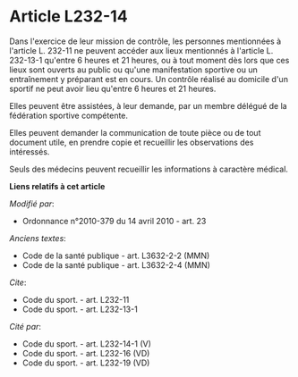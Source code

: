 # Article L232-14

Dans l'exercice de leur mission de contrôle, les personnes mentionnées à l'article L. 232-11 ne peuvent accéder aux lieux
mentionnés à l'article L. 232-13-1 qu'entre 6 heures et 21 heures, ou à tout moment dès lors que ces lieux sont ouverts au
public ou qu'une manifestation sportive ou un entraînement y préparant est en cours. Un contrôle réalisé au domicile d'un
sportif ne peut avoir lieu qu'entre 6 heures et 21 heures. 

Elles peuvent être assistées, à leur demande, par un membre délégué de la fédération sportive compétente. 

Elles peuvent demander la communication de toute pièce ou de tout document utile, en prendre copie et recueillir les
observations des intéressés. 

Seuls des médecins peuvent recueillir les informations à caractère médical.

**Liens relatifs à cet article**

_Modifié par_:

  - Ordonnance n°2010-379 du 14 avril 2010 - art. 23

_Anciens textes_:

  - Code de la santé publique - art. L3632-2-2 (MMN)
  - Code de la santé publique - art. L3632-2-4 (MMN)

_Cite_:

  - Code du sport. - art. L232-11
  - Code du sport. - art. L232-13-1

_Cité par_:

  - Code du sport. - art. L232-14-1 (V)
  - Code du sport. - art. L232-16 (VD)
  - Code du sport. - art. L232-19 (VD)
